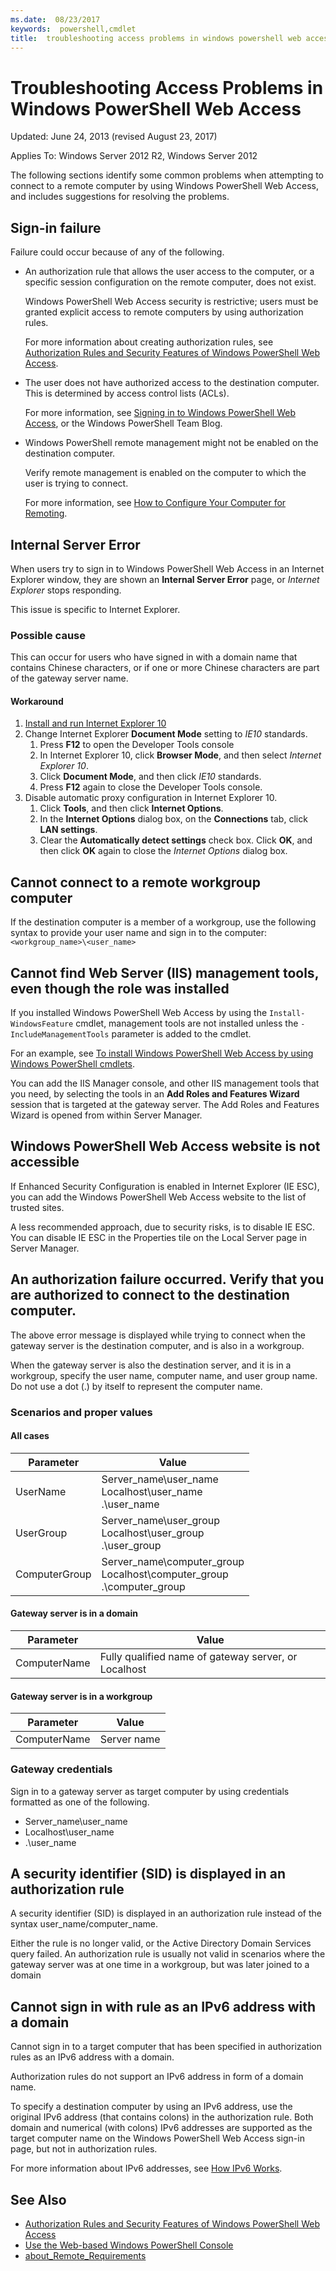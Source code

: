 ```yaml
---
ms.date:  08/23/2017
keywords:  powershell,cmdlet
title:  troubleshooting access problems in windows powershell web access
---
```


# Troubleshooting Access Problems in Windows PowerShell Web Access

Updated: June 24, 2013 (revised August 23, 2017)

Applies To: Windows Server 2012 R2, Windows Server 2012

The following sections identify some common problems when
attempting to connect to a remote computer
by using Windows PowerShell Web Access,
and includes suggestions for resolving the problems.

## Sign-in failure

Failure could occur because of any of the following.

- An authorization rule that allows the user access to the computer, or a specific session configuration on the remote computer, does not exist.

  Windows PowerShell Web Access security is restrictive; users must be granted explicit access to remote computers by using authorization rules.

  For more information about creating authorization rules, see [Authorization Rules and Security Features of Windows PowerShell Web Access](authorization-rules-and-security-features-of-windows-powershell-web-access.md).

- The user does not have authorized access to the destination computer. This is determined by access control lists (ACLs).

  For more information, see [Signing in to Windows PowerShell Web Access](use-the-web-based-windows-powershell-console.md#signing-in-to-windows-powershell-web-access), or the Windows PowerShell Team Blog.

- Windows PowerShell remote management might not be enabled on the destination computer.

  Verify remote management is enabled on the computer to which the user is trying to connect.

  For more information, see [How to Configure Your Computer for Remoting](/powershell/module/microsoft.powershell.core/about/about_remote_requirements#how-to-configure-your-computer-for-remoting).

## Internal Server Error

When users try to sign in to Windows PowerShell Web Access in an Internet
Explorer window, they are shown an **Internal Server Error** page,
or *Internet Explorer* stops responding.

This issue is specific to Internet Explorer.

### Possible cause

This can occur for users who have signed in with a domain name that contains
Chinese characters, or if one or more Chinese characters are part of the
gateway server name.

#### Workaround

1. [Install and run Internet Explorer 10](https://ie.microsoft.com/testdrive/info/downloads/Default.html)
1. Change Internet Explorer **Document Mode** setting to *IE10* standards.
   1. Press **F12** to open the Developer Tools console
   1. In Internet Explorer 10, click **Browser Mode**, and then select *Internet Explorer 10*.
   1. Click **Document Mode**, and then click *IE10* standards.
   1. Press **F12** again to close the Developer Tools console.
1. Disable automatic proxy configuration in Internet Explorer 10.
   1. Click **Tools**, and then click **Internet Options**.
   1. In the **Internet Options** dialog box, on the **Connections** tab, click **LAN settings**.
   1. Clear the **Automatically detect settings** check box. Click **OK**, and then click **OK** again to close the *Internet Options* dialog box.

## Cannot connect to a remote workgroup computer

If the destination computer is a member of a workgroup, use the following syntax to provide your user name and sign in to the computer: `<workgroup_name>\<user_name>`

## Cannot find Web Server (IIS) management tools, even though the role was installed

If you installed Windows PowerShell Web Access by using the
`Install-WindowsFeature` cmdlet,
management tools are not installed unless the `-IncludeManagementTools`
parameter is added to the cmdlet.

For an example, see [To install Windows PowerShell Web Access by using Windows PowerShell cmdlets](install-and-use-windows-powershell-web-access.md#to-install-windows-powershell-web-access-by-using-windows-powershell-cmdlets).

You can add the IIS Manager console,
and other IIS management tools that you need,
by selecting the tools in an **Add Roles and Features Wizard** session that
is targeted at the gateway server.
The Add Roles and Features Wizard is opened from within Server Manager.

## Windows PowerShell Web Access website is not accessible

If Enhanced Security Configuration is enabled in Internet Explorer (IE ESC),
you can add the Windows PowerShell Web Access website to the list of trusted
sites.

A less recommended approach, due to security risks, is to disable IE ESC.
You can disable IE ESC in the Properties tile on the Local Server page in
Server Manager.

## An authorization failure occurred. Verify that you are authorized to connect to the destination computer.

The above error message is displayed while trying to connect when the
gateway server is the destination computer, and is also in a workgroup.

When the gateway server is also the destination server,
and it is in a workgroup, specify the user name, computer name,
and user group name.
Do not use a dot (.) by itself to represent the computer name.

### Scenarios and proper values

#### All cases

Parameter | Value
-- | --
UserName | Server\_name\\user\_name<br/>Localhost\\user\_name<br/>.\\user\_name
UserGroup | Server\_name\\user\_group<br/>Localhost\\user\_group<br/>.\\user\_group
ComputerGroup | Server\_name\\computer\_group<br/>Localhost\\computer\_group<br/>.\\computer\_group

#### Gateway server is in a domain

Parameter | Value
-- | --
ComputerName | Fully qualified name of gateway server, or Localhost

#### Gateway server is in a workgroup

Parameter | Value
-- | --
ComputerName | Server name

### Gateway credentials

Sign in to a gateway server as target computer by using credentials
formatted as one of the following.

- Server\_name\\user\_name
- Localhost\\user\_name
- .\\user\_name

## A security identifier (SID) is displayed in an authorization rule

A security identifier (SID) is displayed in an authorization rule instead
of the syntax user\_name/computer\_name.

Either the rule is no longer valid, or the Active Directory Domain Services
query failed.
An authorization rule is usually not valid in scenarios where the gateway
server was at one time in a workgroup, but was later joined to a domain

## Cannot sign in with rule as an IPv6 address with a domain

Cannot sign in to a target computer that has been specified in authorization
rules as an IPv6 address with a domain.

Authorization rules do not support an IPv6 address in form of a domain name.

To specify a destination computer by using an IPv6 address,
use the original IPv6 address (that contains colons) in the authorization
rule.
Both domain and numerical (with colons) IPv6 addresses are supported as the
target computer name on the Windows PowerShell Web Access sign-in page,
but not in authorization rules.

For more information about IPv6 addresses, see [How IPv6 Works](https://technet.microsoft.com/library/cc781672(v=ws.10).aspx).

## See Also

- [Authorization Rules and Security Features of Windows PowerShell Web Access](https://technet.microsoft.com/en-us/library/dn282394(v=ws.11).aspx)
- [Use the Web-based Windows PowerShell Console](https://technet.microsoft.com/en-us/library/hh831417(v=ws.11).aspx)
- [about_Remote_Requirements](https://docs.microsoft.com/powershell/module/microsoft.powershell.core/about/about_remote_requirements)
